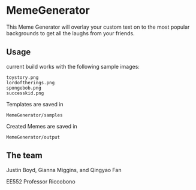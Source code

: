 # MemeGenerator
 
This Meme Generator will overlay your custom text on to the most popular backgrounds to get all the laughs from your friends.

## Usage
current build works with the following sample images:
```
toystory.png
lordoftherings.png
spongebob.png
successkid.png
```
Templates are saved in 
```
MemeGenerator/samples
```
Created Memes are saved in
```
MemeGenerator/output
```

## The team
Justin Boyd, Gianna Miggins, and Qingyao Fan

EE552 Professor Riccobono 
